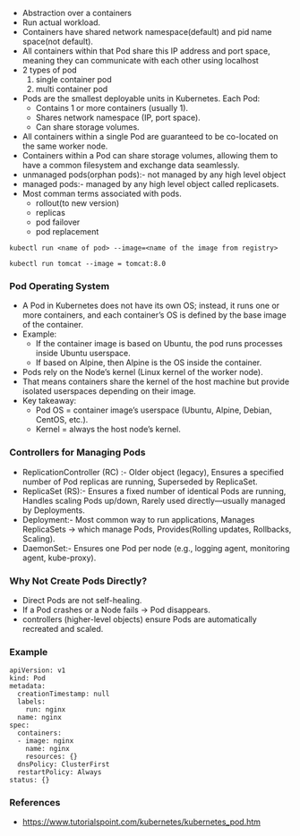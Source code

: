 - Abstraction over a containers
- Run actual workload.
- Containers have shared network namespace(default) and pid name space(not default).
- All containers within that Pod share this IP address and port space, meaning they can communicate with each other using localhost
- 2 types of pod
  1. single container pod
  2. multi container pod
- Pods are the smallest deployable units in Kubernetes.
  Each Pod:
    - Contains 1 or more containers (usually 1).
    - Shares network namespace (IP, port space).
    - Can share storage volumes.
- All containers within a single Pod are guaranteed to be co-located on the same worker node.
- Containers within a Pod can share storage volumes, allowing them to have a common filesystem and exchange data seamlessly.
- unmanaged pods(orphan pods):- not managed by any high level object
- managed pods:- managed by any high level object called replicasets.
- Most comman terms associated with pods.
  - rollout(to new version)
  - replicas
  - pod failover
  - pod replacement

```
kubectl run <name of pod> --image=<name of the image from registry>
```
```
kubectl run tomcat --image = tomcat:8.0
```



### Pod Operating System
- A Pod in Kubernetes does not have its own OS; instead, it runs one or more containers, and each container’s OS is defined by the base image of the container.
- Example:
  - If the container image is based on Ubuntu, the pod runs processes inside Ubuntu userspace.
  - If based on Alpine, then Alpine is the OS inside the container.
- Pods rely on the Node’s kernel (Linux kernel of the worker node).
- That means containers share the kernel of the host machine but provide isolated userspaces depending on their image.
- Key takeaway:
  - Pod OS = container image’s userspace (Ubuntu, Alpine, Debian, CentOS, etc.).
  - Kernel = always the host node’s kernel.

### Controllers for Managing Pods
- ReplicationController (RC) :- Older object (legacy), Ensures a specified number of Pod replicas are running, Superseded by ReplicaSet.
- ReplicaSet (RS):- Ensures a fixed number of identical Pods are running, Handles scaling Pods up/down, Rarely used directly—usually managed by Deployments.
- Deployment:- Most common way to run applications, Manages ReplicaSets → which manage Pods, Provides(Rolling updates, Rollbacks, Scaling).
- DaemonSet:- Ensures one Pod per node (e.g., logging agent, monitoring agent, kube-proxy).

### Why Not Create Pods Directly?
- Direct Pods are not self-healing.
- If a Pod crashes or a Node fails → Pod disappears.
- controllers (higher-level objects) ensure Pods are automatically recreated and scaled.

### Example
```
apiVersion: v1
kind: Pod
metadata:
  creationTimestamp: null
  labels:
    run: nginx
  name: nginx
spec:
  containers:
  - image: nginx
    name: nginx
    resources: {}
  dnsPolicy: ClusterFirst
  restartPolicy: Always
status: {}
```

### References
- https://www.tutorialspoint.com/kubernetes/kubernetes_pod.htm
